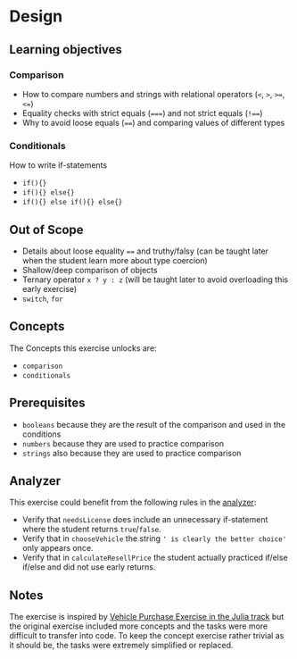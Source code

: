 # Design

## Learning objectives

### Comparison

- How to compare numbers and strings with relational operators (`<`, `>`, `>=`, `<=`)
- Equality checks with strict equals (`===`) and not strict equals (`!==`)
- Why to avoid loose equals (`==`) and comparing values of different types

### Conditionals

How to write if-statements

- `if(){}`
- `if(){} else{}`
- `if(){} else if(){} else{}`

## Out of Scope

- Details about loose equality `==` and truthy/falsy (can be taught later when the student learn more about type coercion)
- Shallow/deep comparison of objects
- Ternary operator `x ? y : z` (will be taught later to avoid overloading this early exercise)
- `switch`, `for`

## Concepts

The Concepts this exercise unlocks are:

- `comparison`
- `conditionals`

## Prerequisites

- `booleans` because they are the result of the comparison and used in the conditions
- `numbers` because they are used to practice comparison
- `strings` also because they are used to practice comparison

## Analyzer

This exercise could benefit from the following rules in the [analyzer][analyzer]:

- Verify that `needsLicense` does include an unnecessary if-statement where the student returns `true`/`false`.
- Verify that in `chooseVehicle` the string `' is clearly the better choice'` only appears once.
- Verify that in `calculateResellPrice` the student actually practiced if/else if/else and did not use early returns.

## Notes

The exercise is inspired by [Vehicle Purchase Exercise in the Julia track][julia-vehicle-purchase] but the original exercise included more concepts and the tasks were more difficult to transfer into code. To keep the concept exercise rather trivial as it should be, the tasks were extremely simplified or replaced.

[analyzer]: https://github.com/exercism/javascript-analyzer
[julia-vehicle-purchase]: https://github.com/exercism/julia/blob/main/exercises/concept/vehicle-purchase/.docs/instructions.md
